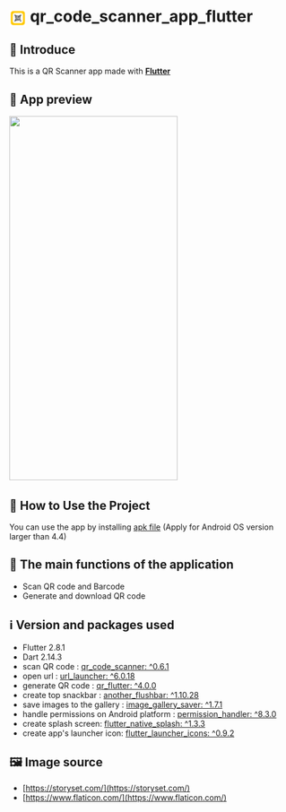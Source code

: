 # <img align="center" width="30px" src="assets\images\qr_logo.png" /> qr_code_scanner_app_flutter

## 👋 Introduce

This is a QR Scanner app made with **[Flutter](https://flutter.dev/)**

## 👀 App preview

<img  width="300px" height="650px" src="app_preview.gif" />

## 📙 How to Use the Project

You can use the app by installing [apk file][apk-file-for-android] (Apply for Android OS version larger than 4.4)

## 🥰 The main functions of the application

- Scan QR code and Barcode
- Generate and download QR code

## ℹ️ Version and packages used

- Flutter 2.8.1
- Dart 2.14.3
- scan QR code : [qr_code_scanner: ^0.6.1][qr_code_scanner]
- open url : [url_launcher: ^6.0.18][url_launcher]
- generate QR code : [qr_flutter: ^4.0.0][qr_flutter]
- create top snackbar : [another_flushbar: ^1.10.28][another_flushbar]
- save images to the gallery : [image_gallery_saver: ^1.7.1][image_gallery_saver]
- handle permissions on Android platform : [permission_handler: ^8.3.0][permission_handler]
- create splash screen: [flutter_native_splash: ^1.3.3][flutter_native_splash]
- create app's launcher icon: [flutter_launcher_icons: ^0.9.2][flutter_launcher_icons]

## 🖼️ Image source

- [https://storyset.com/](https://storyset.com/)
- [https://www.flaticon.com/](https://www.flaticon.com/)

[apk-file-for-android]: https://drive.google.com/file/d/1IFdVAgYXjgHpRGT7QfL8EeMIsxqYNeP0/view?usp=sharing
[qr_code_scanner]: https://pub.dev/packages/qr_code_scanner
[url_launcher]: https://pub.dev/packages/url_launcher
[qr_flutter]: https://pub.dev/packages/qr_flutter
[another_flushbar]: https://pub.dev/packages/another_flushbar
[image_gallery_saver]: https://pub.dev/packages/image_gallery_saver
[permission_handler]: https://pub.dev/packages/permission_handler
[flutter_native_splash]: https://pub.dev/packages/flutter_native_splash
[flutter_launcher_icons]: https://pub.dev/packages/flutter_launcher_icons
